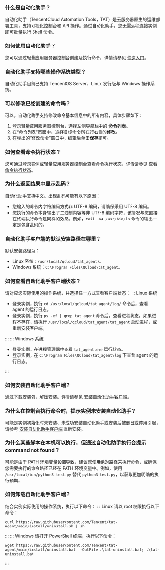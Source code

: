### 什么是自动化助手？
自动化助手（TencentCloud Automation Tools，TAT）是云服务器原生的运维部署工具，支持可视化控制台和 API 操作。通过自动化助手，您无需远程连接实例即可批量执行 Shell 命令。

### 如何使用自动化助手？
您可以通过轻量应用服务器控制台创建及执行命令，详情请参见 [快速入门](https://cloud.tencent.com/document/product/1340/50821)。

### 自动化助手支持哪些操作系统类型？
自动化助手目前已支持 TencentOS Server、Linux 发行版与 Windows 操作系统。

### 可以修改已经创建的命令吗？
可以。自动化助手支持修改命令基本信息中的所有内容，具体步骤如下：
1. 登录轻量应用服务器控制台，选择左侧导航栏中的 <b>[命令列表](https://console.cloud.tencent.com/lighthouse/command)</b>。 
2. 在“命令列表”页面中，选择目标命令所在行右侧的**修改**。
3. 在弹出的“修改命令”窗口中，编辑后单击**保存**即可。

### 如何查看命令执行状态？
您可通过登录实例或轻量应用服务器控制台查看命令执行状态，详情请参见 [查看命令执行状态](https://cloud.tencent.com/document/product/1340/52144)。

### 为什么返回结果中显示乱码？
自动化助手支持中文。出现乱码可能有以下原因：
- 您输入的命令内字符编码方式非 UTF-8 编码，请确保采用 UTF-8 编码。
- 您执行的命令本身输出了二进制内容等非 UTF-8 编码字符，该情况与您直接在终端执行命令是同样的效果。例如，`tail -n4 /usr/bin/ls` 命令的输出一定是包含乱码的。

### 自动化助手客户端的默认安装路径在哪里？
默认安装路径为：
- Linux 系统：`/usr/local/qcloud/tat_agent/`。
- Windows 系统：`C:\Program Files\QCloud\tat_agent`。

### 如何查看自动化助手客户端状态？
请对应您实际使用的操作系统，并选择任一方式查看客户端状态：
<dx-tabs>
::: Linux 系统
- 登录实例，执行 `cd /usr/local/qcloud/tat_agent/log/` 命令后，查看 agent 的运行日志。
- 登录实例，执行 `ps -ef | grep tat_agent` 命令后，查看进程状态。如果进程不存在，请执行 `/usr/local/qcloud/tat_agent/tat_agent` 启动进程，或重新安装客户端。

:::
::: Windows 系统
- 登录实例，在进程管理器中查看 `tat_agent.exe` 运行状态。
- 登录实例，在 `C:\Program Files\QCloud\tat_agent\log` 下查看 agent 的运行日志。

:::
</dx-tabs>




### 如何安装自动化助手客户端？
通过下载安装包，解压安装。详情请参见 [安装自动化助手客户端](https://cloud.tencent.com/document/product/1340/51945)。

### 为什么在控制台执行命令时，提示实例未安装自动化助手？
可能是实例初始化时未安装、未成功安装自动化助手或安装后被删出或停用引起，请参考 [安装自动化助手客户端](https://cloud.tencent.com/document/product/1340/51945) 重新安装。


### 为什么某些脚本在本机可以执行，但通过自动化助手执行会提示 command not found？
可能是由于 PATH 环境变量设置导致，建议您使用绝对路径来执行命令，或确保您需要执行的命令路径已经在 PATH 环境变量中。例如，使用 `/usr/local/bin/python3 test.py` 替代 `python3 test.py`，以获取更加明确的执行预期。


### 如何卸载自动化助手客户端？
结合实例实际使用的操作系统，执行以下命令：
<dx-tabs>
::: Linux
请以 root 权限执行以下命令：
```
curl https://raw.githubusercontent.com/Tencent/tat-agent/main/install/uninstall.sh | sh
```
:::
::: Windows
请打开 PowerShell 终端，执行以下命令：
```
wget https://raw.githubusercontent.com/Tencent/tat-agent/main/install/uninstall.bat  -OutFile .\tat-uninstall.bat; .\tat-uninstall.bat
```
:::
</dx-tabs>
